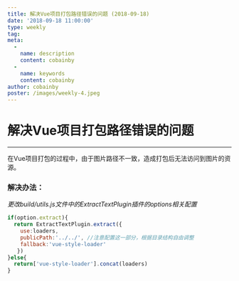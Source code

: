 ```yaml
---
title: 解决Vue项目打包路径错误的问题 (2018-09-18)
date: '2018-09-18 11:00:00'
type: weekly
tag:
meta:
  -
    name: description
    content: cobainby
  -
    name: keywords
    content: cobainby
author: cobainby
poster: /images/weekly-4.jpeg
---
```

# 解决Vue项目打包路径错误的问题
---
在Vue项目打包的过程中，由于图片路径不一致，造成打包后无法访问到图片的资源。

### 解决办法：
*更改build/utils.js文件中的ExtractTextPlugin插件的options相关配置*

```js
if(option.extract){
  return ExtractTextPlugin.extract({
    use:loaders, 
    publicPath:'../../', //注意配置这一部分，根据目录结构自由调整
    fallback:'vue-style-loader'
   })
}else{
  return['vue-style-loader'].concat(loaders)
}

```

